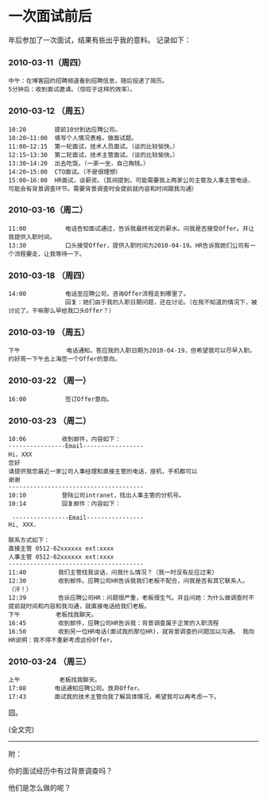 一次面试前后
=======

年后参加了一次面试，结果有些出乎我的意料。 记录如下：

### 2010-03-11（周四）

```text
中午：在博客园的招聘频道看到招聘信息，随后投递了简历。
5分钟后：收到面试邀请。（惊叹于这样的效率）。
```

### 2010-03-12 （周五）

```text
10:20        提前10分到达应聘公司。
10:20~11:00  填写个人情况表格，做面试题。
11:00~12:15  第一轮面试，技术人员面试。（谈的比较愉快。）
12:15~13:30  第二轮面试，技术主管面试。（谈的比较愉快。） 
13:30~14:20  出去吃饭。（一荼一坐，自己掏钱。）
14:20~15:00  CTO面试。（不是很理想）
15:00~16:00  HR面试，谈薪资。（其间提到，可能需要我上两家公司主管及人事主管电话，可能会有背景调查环节。需要背景调查时会提前就内容和时间跟我沟通）
```

### 2010-03-16（周二） 

```text
11:00           电话告知面试通过，告诉我最终核定的薪水。问我是否接受Offer。并让我提供入职时间。
13:30           口头接受Offer，提供入职时间为2010-04-19。HR告诉我她们公司有一个流程要走，让我等待一下。
```

### 2010-03-18 （周四） 

```text
14:00           电话至应聘公司，咨询Offer流程走到哪里了。
                回复：她们由于我的入职日期问题，还在讨论。（在我不知道的情况下，被讨论了。干嘛那么早给我口头Offer？）
```

### 2010-03-19 （周五） 

```text
下午             电话通知。答应我的入职日期为2010-04-19，但希望我可以尽早入职。约好周一下午去上海签一个Offer的意向。
```

### 2010-03-22 （周一）

```text
16:00           签订Offer意向。
```

### 2010-03-23  （周二）

```text
10:06          收到邮件，内容如下：
----------------Email----------------- 
Hi，XXX
您好
请提供我您最近一家公司人事经理和直接主管的电话，座机，手机都可以
谢谢 
--------------------------------------
10:10          登陆公司intranet，找出人事主管的分机号。
10:14          回复邮件：内容如下：

 ----------------Email----------------
Hi, XXX.
 
联系方式如下：
直接主管 0512-62xxxxxx ext:xxxx
人事主管 0512-62xxxxxx ext:xxxx
--------------------------------------
11:40         我们主管找我谈话，问我什么情况？（我一时没有反应过来）
12:30         收到邮件。应聘公司HR告诉我我们老板不配合，问我是否有其它联系人。（汗！） 
12:39         告诉应聘公司HR：问题很严重，老板很生气。并且问她：为什么做调查时不提前就时间和内容和我沟通，就直接电话给我们老板。
下午          老板找我聊天。
16:45         收到邮件，应聘公司HR告诉我：背景调查属于正常的入职流程
16:50         收到另一位HR电话(面试我的那位HR)，就背景调查的问题加以沟通。 我向HR说明：我不得不重新考虑这份Offer。
```

### 2010-03-24 （周三）

```text
上午           老板找我聊天。
17:08        电话通知应聘公司。放弃Offer。
17:43        面试我的技术主管向我了解具体情况，希望我可以再考虑一下。
```


囧。 

(全文完)

----

附：

你的面试经历中有过背景调查吗？

他们是怎么做的呢？
